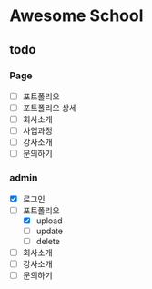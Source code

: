 # Awesome School

## todo

### Page

- [ ] 포트폴리오
- [ ] 포트폴리오 상세
- [ ] 회사소개
- [ ] 사업과정
- [ ] 강사소개
- [ ] 문의하기

### admin

- [x] 로그인
- [ ] 포트폴리오
  - [x] upload
  - [ ] update
  - [ ] delete
- [ ] 회사소개
- [ ] 강사소개
- [ ] 문의하기
